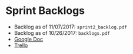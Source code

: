 # Sprint Backlogs

- Backlog as of 11/07/2017: `sprint2_backlog.pdf`
- Backlog as of 10/26/2017: `backlogs.pdf`
- [Google Doc](https://docs.google.com/spreadsheets/d/1Fz39N4acYtqlMt2GNFOVyYAnnjC8kWRMVHYzEUgpGmk/edit#gid=0)
- [Trello](https://trello.com/b/0JbdYZUl/sprint-backlog)
